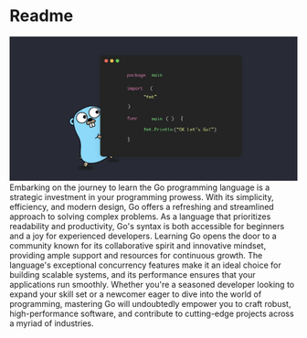 # Readme

![go](Golang.png)
Embarking on the journey to learn the Go programming language is a strategic investment in your programming prowess. With its simplicity, efficiency, and modern design, Go offers a refreshing and streamlined approach to solving complex problems. As a language that prioritizes readability and productivity, Go's syntax is both accessible for beginners and a joy for experienced developers. Learning Go opens the door to a community known for its collaborative spirit and innovative mindset, providing ample support and resources for continuous growth. The language's exceptional concurrency features make it an ideal choice for building scalable systems, and its performance ensures that your applications run smoothly. Whether you're a seasoned developer looking to expand your skill set or a newcomer eager to dive into the world of programming, mastering Go will undoubtedly empower you to craft robust, high-performance software, and contribute to cutting-edge projects across a myriad of industries.
